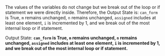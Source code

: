 The values of the variables do not change but we break out of the loop or if statement we were directly inside. Therefore, the Output State is: `can_form` is True, `m` remains unchanged, `n` remains unchanged, `assigned` includes at least one element, `i` is incremented by 1, and we break out of the most internal loop or if statement.

Output State: **`can_form` is True, `m` remains unchanged, `n` remains unchanged, `assigned` includes at least one element, `i` is incremented by 1, and we break out of the most internal loop or if statement.**